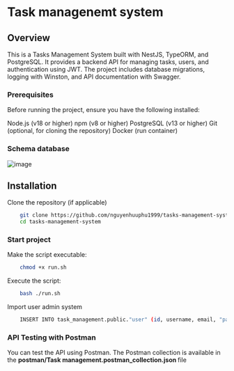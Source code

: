 
# Task managenemt system


## Overview
This is a Tasks Management System built with NestJS, TypeORM, and PostgreSQL. It provides a backend API for managing tasks, users, and authentication using JWT. The project includes database migrations, logging with Winston, and API documentation with Swagger.

### Prerequisites
Before running the project, ensure you have the following installed:

Node.js (v18 or higher)
npm (v8 or higher)
PostgreSQL (v13 or higher)
Git (optional, for cloning the repository)
Docker (run container)

### Schema database

![image](https://media-hosting.imagekit.io/7d23c3e8274148eb/screenshot_1743869187244.png?Expires=1838477188&Key-Pair-Id=K2ZIVPTIP2VGHC&Signature=ahazxKwjqevfgscjB2OBXwZ8VhAVgl2~~BtIHeD7-bbdmSAnZmbF-qivBdx8SbVBh63XazUZajvbhRv8SzS8cCbO8X4FB-jRF5TiL3qevz7IFilF-zLsbmiqqt9WPMXwInjqKBJnYgk-RgW5Gb2YPB6Lh0IDLSax~e~OaUWAOehxvrU5p0sVCnjO5pV-tf69dtZo~29dXlS9v8YhEtovY6GNuaDyumUmp5RzKYSKTgGgfV7sqsoTnHxtYazldUXlSovCHV3~VkBOhoVPbzkMUPh04RxYp8SaZ5TGDXp5gvbfb4ky1Gva4WJlpJERPhjMruqqUNmLeFuDByQE4nF8hg__)


## Installation

Clone the repository (if applicable)

```bash
    git clone https://github.com/nguyenhuuphu1999/tasks-management-system.git
    cd tasks-management-system
```
### Start project
Make the script executable:
```bash
    chmod +x run.sh
```

Execute the script:
```bash
    bash ./run.sh
```
Import user admin system

```bash
    INSERT INTO task_management.public."user" (id, username, email, "password", "role", "createdAt", "updatedAt", deleted, "refreshToken", "accessToken") VALUES('407b678c-8877-408e-9b07-d3360415efc2'::uuid, 'admin', 'admin@gmail.com', '$2b$10$kyShNiSWC5VCxWk41nKLvOafDIiU8jd05Qc9BBqgDDWP7C.l7KTim', 'ADMIN'::public."user_role_enum", '2025-04-05 15:21:57.200', '2025-04-05 15:21:57.214', false, '', '');
```

### API Testing with Postman
You can test the API using Postman. The Postman collection is available in the <b> postman/Task management.postman_collection.json </b> file

